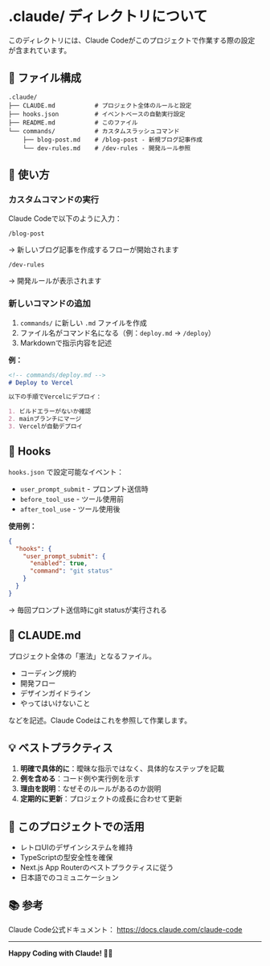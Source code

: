 # .claude/ ディレクトリについて

このディレクトリには、Claude Codeがこのプロジェクトで作業する際の設定が含まれています。

## 📁 ファイル構成

```
.claude/
├── CLAUDE.md           # プロジェクト全体のルールと設定
├── hooks.json          # イベントベースの自動実行設定
├── README.md           # このファイル
└── commands/           # カスタムスラッシュコマンド
    ├── blog-post.md    # /blog-post - 新規ブログ記事作成
    └── dev-rules.md    # /dev-rules - 開発ルール参照
```

## 🎯 使い方

### カスタムコマンドの実行

Claude Codeで以下のように入力：

```
/blog-post
```

→ 新しいブログ記事を作成するフローが開始されます

```
/dev-rules
```

→ 開発ルールが表示されます

### 新しいコマンドの追加

1. `commands/` に新しい `.md` ファイルを作成
2. ファイル名がコマンド名になる（例：`deploy.md` → `/deploy`）
3. Markdownで指示内容を記述

**例：**

```markdown
<!-- commands/deploy.md -->
# Deploy to Vercel

以下の手順でVercelにデプロイ：

1. ビルドエラーがないか確認
2. mainブランチにマージ
3. Vercelが自動デプロイ
```

## 🔧 Hooks

`hooks.json` で設定可能なイベント：

- `user_prompt_submit` - プロンプト送信時
- `before_tool_use` - ツール使用前
- `after_tool_use` - ツール使用後

**使用例：**

```json
{
  "hooks": {
    "user_prompt_submit": {
      "enabled": true,
      "command": "git status"
    }
  }
}
```

→ 毎回プロンプト送信時にgit statusが実行される

## 📝 CLAUDE.md

プロジェクト全体の「憲法」となるファイル。

- コーディング規約
- 開発フロー
- デザインガイドライン
- やってはいけないこと

などを記述。Claude Codeはこれを参照して作業します。

## 💡 ベストプラクティス

1. **明確で具体的に**：曖昧な指示ではなく、具体的なステップを記載
2. **例を含める**：コード例や実行例を示す
3. **理由を説明**：なぜそのルールがあるのか説明
4. **定期的に更新**：プロジェクトの成長に合わせて更新

## 🚀 このプロジェクトでの活用

- レトロUIのデザインシステムを維持
- TypeScriptの型安全性を確保
- Next.js App Routerのベストプラクティスに従う
- 日本語でのコミュニケーション

## 📚 参考

Claude Code公式ドキュメント：
https://docs.claude.com/claude-code

---

**Happy Coding with Claude! 🤖✨**
